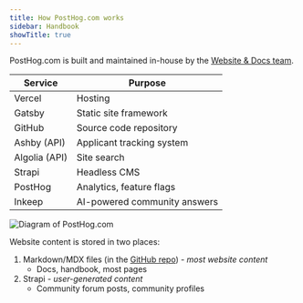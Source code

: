 ```yaml
---
title: How PostHog.com works
sidebar: Handbook
showTitle: true
---
```


PostHog.com is built and maintained in-house by the [Website & Docs team](/teams/website-docs).

| Service 	| Purpose 	|
|---	|---	|
| Vercel 	| Hosting 	|
| Gatsby 	| Static site framework 	|
| GitHub 	| Source code repository 	|
| Ashby (API) 	| Applicant tracking system 	|
| Algolia (API) 	| Site search 	|
| Strapi 	| Headless CMS 	|
| PostHog 	| Analytics, feature flags 	|
| Inkeep | AI-powered community answers |

![Diagram of PostHog.com](https://res.cloudinary.com/dmukukwp6/image/upload/v1710055416/posthog.com/contents/images/docs/contribute/website-diagram.png)

Website content is stored in two places:

1. Markdown/MDX files (in the [GitHub repo](https://github.com/posthog/posthog.com/)) - _most website content_
    - Docs, handbook, most pages
1. Strapi - _user-generated content_
    - Community forum posts, community profiles
